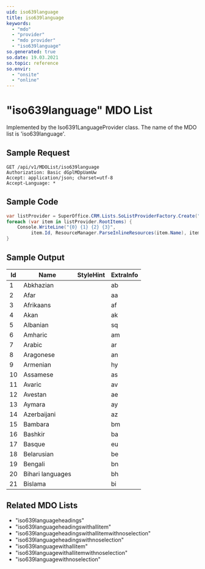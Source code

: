 ```yaml
---
uid: iso639language
title: iso639language
keywords:
  - "mdo"
  - "provider"
  - "mdo provider"
  - "iso639language"
so.generated: true
so.date: 19.03.2021
so.topic: reference
so.envir:
  - "onsite"
  - "online"
---
```


# "iso639language" MDO List




Implemented by the <see cref="T:SuperOffice.CRM.Lists.Iso6391LanguageProvider">Iso6391LanguageProvider</see> class.
The name of the MDO list is 'iso639language'.




## Sample Request

```http!
GET /api/v1/MDOList/iso639language
Authorization: Basic dGplMDpUamUw
Accept: application/json; charset=utf-8
Accept-Language: *

```

## Sample Code
```cs
var listProvider = SuperOffice.CRM.Lists.SoListProviderFactory.Create("iso639language", forceFlatList: true);
foreach (var item in listProvider.RootItems) {
    Console.WriteLine("{0} {1} {2} {3}", 
         item.Id, ResourceManager.ParseInlineResources(item.Name), item.StyleHint, item.ExtraInfo);
}
```

## Sample Output

|Id   | Name  |StyleHint|ExtraInfo |
| --- | ----- | ------- | -------- |
|1|Abkhazian||ab|
|2|Afar||aa|
|3|Afrikaans||af|
|4|Akan||ak|
|5|Albanian||sq|
|6|Amharic||am|
|7|Arabic||ar|
|8|Aragonese||an|
|9|Armenian||hy|
|10|Assamese||as|
|11|Avaric||av|
|12|Avestan||ae|
|13|Aymara||ay|
|14|Azerbaijani||az|
|15|Bambara||bm|
|16|Bashkir||ba|
|17|Basque||eu|
|18|Belarusian||be|
|19|Bengali||bn|
|20|Bihari languages||bh|
|21|Bislama||bi|


## Related MDO Lists

* "iso639languageheadings"
* "iso639languageheadingswithallitem"
* "iso639languageheadingswithallitemwithnoselection"
* "iso639languageheadingswithnoselection"
* "iso639languagewithallitem"
* "iso639languagewithallitemwithnoselection"
* "iso639languagewithnoselection"
